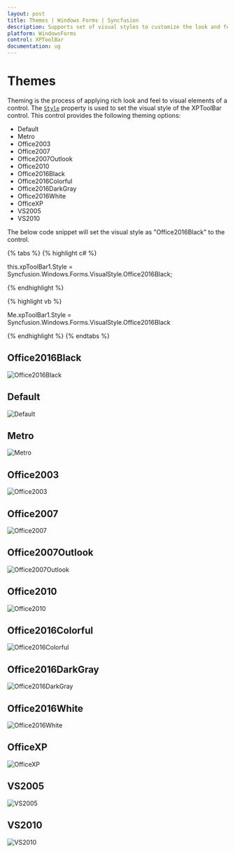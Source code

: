 ```yaml
---
layout: post
title: Themes | Windows Forms | Syncfusion
description: Supports set of visual styles to customize the look and feel of XPToolBar control
platform: WindowsForms
control: XPToolBar
documentation: ug
---
```


# Themes

Theming is the process of applying rich look and feel to visual elements of a control. The [`Style`](https://help.syncfusion.com/cr/windowsforms/Syncfusion.Tools.Windows~Syncfusion.Windows.Forms.Tools.XPMenus.BarControlInternal~Style.html) property is used to set the visual style of the XPToolBar control. This control provides the following theming options:

* Default
* Metro
* Office2003
* Office2007
* Office2007Outlook
* Office2010
* Office2016Black
* Office2016Colorful
* Office2016DarkGray
* Office2016White
* OfficeXP
* VS2005
* VS2010


The below code snippet will set the visual style as "Office2016Black" to the control.

{% tabs %}
{% highlight c# %}

this.xpToolBar1.Style = Syncfusion.Windows.Forms.VisualStyle.Office2016Black;

{% endhighlight %}

{% highlight vb %}

Me.xpToolBar1.Style = Syncfusion.Windows.Forms.VisualStyle.Office2016Black

{% endhighlight %}
{% endtabs %}

## Office2016Black

![Office2016Black](Themes_Images/Office2016Black.png)

## Default

![Default](Themes_Images/Default.png)

## Metro

![Metro](Themes_Images/Metro.png)

## Office2003

![Office2003](Themes_Images/Office2003.png)

## Office2007

![Office2007](Themes_Images/Office2007.png)

## Office2007Outlook

![Office2007Outlook](Themes_Images/Office2007Outlook.png)

## Office2010

![Office2010](Themes_Images/Office2010.png)

## Office2016Colorful

![Office2016Colorful](Themes_Images/Office2016Colorful.png)

## Office2016DarkGray

![Office2016DarkGray](Themes_Images/Office2016DarkGray.png)

## Office2016White

![Office2016White](Themes_Images/Office2016White.png)

## OfficeXP

![OfficeXP](Themes_Images/OfficeXP.png)

## VS2005

![VS2005](Themes_Images/VS2005.png)

## VS2010

![VS2010](Themes_Images/VS2010.png)

